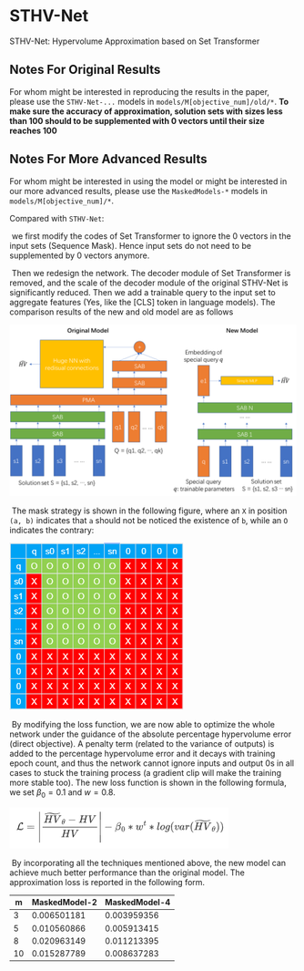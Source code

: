 # STHV-Net
STHV-Net: Hypervolume Approximation based on Set Transformer

## **Notes For Original Results**

For whom might be interested in reproducing the results in the paper, please use the `STHV-Net-...` models in `models/M[objective_num]/old/*`.  **To make sure the accuracy of approximation, solution sets with sizes less than 100 should to be supplemented with 0 vectors until their size reaches 100**

## Notes For More Advanced Results

For whom might be interested in using the model or might be interested in our more advanced results, please use the `MaskedModels-*` models in `models/M[objective_num]/*`.

Compared with `STHV-Net`:

​	 we first modify the codes of Set Transformer to ignore the 0 vectors in the input sets (Sequence Mask). Hence input sets do not need to be supplemented by 0 vectors anymore.

​	Then we redesign the network. The decoder module of Set Transformer is removed, and the scale of the decoder module of the original STHV-Net is significantly reduced. Then we add a trainable query to the input set to aggregate features (Yes, like the [CLS] token in language models). The comparison results of the new and old model are as follows

![image-20230428125323876](assets/p1.png)

​	The mask strategy is shown in the following figure, where an `X` in position `(a, b)` indicates that `a` should not be noticed the existence of `b`, while an `O` indicates the contrary:

![](assets/p2.png)

​	By modifying the loss function, we are now able to optimize the whole network under the guidance of the absolute percentage hypervolume error (direct objective). A penalty term (related to the variance of outputs) is added to the percentage hypervolume error and it decays with training epoch count, and thus the network cannot ignore inputs and output 0s in all cases to stuck the training process (a gradient clip will make the training more stable too). The new loss function is shown in the following formula, we set $\beta_0=0.1$ and $w=0.8$. 

![](assets/p3.png)

​	By incorporating all the techniques mentioned above, the new model can achieve much better performance than the original model. The approximation loss is reported in the following form.

| m    | MaskedModel-2 | MaskedModel-4 |
| ---- | ------------- | ------------- |
| 3    | 0.006501181   | 0.003959356   |
| 5    | 0.010560866   | 0.005913415   |
| 8    | 0.020963149   | 0.011213395   |
| 10   | 0.015287789   | 0.008637283   |

